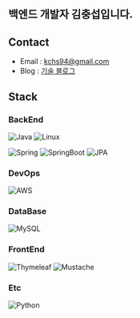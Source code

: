 ## 백엔드 개발자 김충섭입니다.

## Contact 
- Email : kchs94@gmail.com
- Blog : [기술 블로그](https://kchs94.tistory.com/)

## Stack
### BackEnd
![Java](https://img.shields.io/badge/Java-007396?style=flat-square&logo=Java&logoColor=white)
![Linux](https://img.shields.io/badge/Linux-FCC624?style=flat-square&logo=Linux&logoColor=white)


![Spring](https://img.shields.io/badge/Spring-6DB33F?style=flat-square&logo=Spring&logoColor=white)
![SpringBoot](https://img.shields.io/badge/SpringBoot-6DB33F?style=flat-square&logo=SpringBoot&logoColor=white)
![JPA](https://img.shields.io/badge/JPA-6DB33F?style=flat-square&logo=JPA&logoColor=white)


### DevOps
![AWS](https://img.shields.io/badge/AWS-232F3E?style=flat-square&logo=AmazonAWS&logoColor=white)


### DataBase
![MySQL](https://img.shields.io/badge/MySQL-4479A1?style=flat-square&logo=MySQL&logoColor=white)


### FrontEnd
![Thymeleaf](https://img.shields.io/badge/Thymeleaf-005F0F?style=flat-square&logo=Thymeleaf&logoColor=white)
![Mustache](https://img.shields.io/badge/Mustache-FF9E0F?style=flat-square&logo=Mustache&logoColor=white)


### Etc
![Python](https://img.shields.io/badge/Python-3776AB?style=flat-square&logo=Python&logoColor=white)

